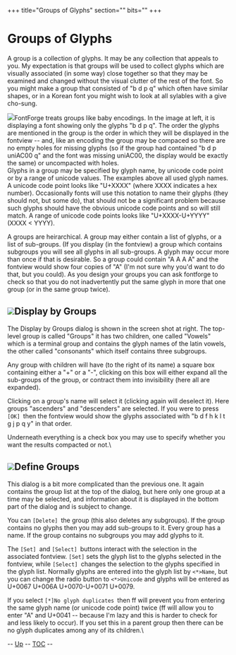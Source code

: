+++
title="Groups of Glyphs"
section=""
bits=""
+++


Groups of Glyphs
================

A group is a collection of glyphs. It may be any collection that appeals
to you. My expectation is that groups will be used to collect glyphs
which are visually associated (in some way) close together so that they
may be examined and changed without the visual clutter of the rest of
the font. So you might make a group that consisted of "b d p q" which
often have similar shapes, or in a Korean font you might wish to look at
all sylables with a give cho-sung.

![](img/fontview-grouped.png)FontForge treats groups like baby encodings. In
the image at left, it is displaying a font showing only the glyphs "b d
p q". The order the glyphs are mentioned in the group is the order in
which they will be displayed in the fontview -- and, like an encoding
the group may be compaced so there are no empty holes for missing glyphs
(so if the group had contained "b d p uniAC00 q" and the font was
missing uniAC00, the display would be exactly the same) or uncompacted
with holes.\
 Glyphs in a group may be specified by glyph name, by unicode code point
or by a range of unicode values. The examples above all used glyph
names. A unicode code point looks like "U+XXXX" (where XXXX indicates a
hex number). Occasionally fonts will use this notation to name their
glyphs (they should not, but some do), that should not be a significant
problem because such glyphs should have the obvious unicode code points
and so will still match. A range of unicode code points looks like
"U+XXXX-U+YYYY" (XXXX \< YYYY).

A groups are heirarchical. A group may either contain a list of glyphs,
or a list of sub-groups. (If you display (in the fontview) a group which
contains subgroups you will see all glyphs in all sub-groups. A glyph
may occur more than once if that is desirable. So a group could contain
"A A A A" and the fontview would show four copies of "A" (I'm not sure
why you'd want to do that, but you could). As you design your groups you
can ask fontforge to check so that you do not inadvertently put the same
glyph in more that one group (or in the same group twice).

![](img/displaygroups.png)Display by Groups
---------------------------------------

The Display by Groups dialog is shown in the screen shot at right. The
top-level group is called "Groups" it has two children, one called
"Vowels" which is a terminal group and contains the glyph names of the
latin vowels, the other called "consonants" which itself contains three
subgroups.

Any group with children will have (to the right of its name) a square
box containing either a "+" or a "-", clicking on this box will either
expand all the sub-groups of the group, or contract them into
invisibility (here all are expanded).

Clicking on a group's name will select it (clicking again will deselect
it). Here groups "ascenders" and "descenders" are selected. If you were
to press `[OK] `then the fontview would show the glyphs associated with
"b d f h k l t g j p q y" in that order.

Underneath everything is a check box you may use to specify whether you
want the results compacted or not.\

![](img/definegroups.png)Define Groups
----------------------------------

This dialog is a bit more complicated than the previous one. It again
contains the group list at the top of the dialog, but here only one
group at a time may be selected, and information about it is displayed
in the bottom part of the dialog and is subject to change.

You can `[Delete] `the group (this also deletes any subgroups). If the
group contains no glyphs then you may add sub-groups to it. Every group
has a name. If the group contains no subgroups you may add glyphs to it.

The `[Set] `and `[Select] `buttons interact with the selection in the
associated fontview. `[Set]` sets the glyph list to the glyphs selected
in the fontview, while `[Select] `changes the selection to the glyphs
specified in the glyph list. Normally glyphs are entered into the glyph
list by `<*>Name`, but you can change the radio button to `<*>Unicode`
and glyphs will be entered as U+0067 U+006A U+0070-U+0071 U+0079.

If you select `[*]No glyph duplicates `then ff will prevent you from
entering the same glyph name (or unicode code point) twice (ff will
allow you to enter "A" and U+0041 -- because I'm lazy and this is harder
to check for and less likely to occur). If you set this in a parent
group then there can be no glyph duplicates among any of its children.\

-- [Up](encodingmenu.html) -- [TOC](overview.html) --
